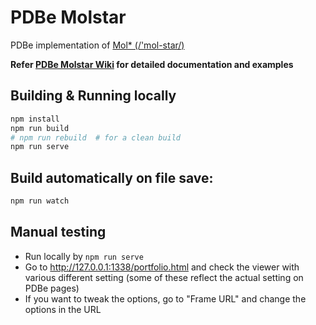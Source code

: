 # PDBe Molstar

PDBe implementation of [Mol\* (/'mol-star/)](https://github.com/molstar/lib/molstar)

**Refer [PDBe Molstar Wiki](https://github.com/PDBeurope/pdbe-molstar/lib/wiki) for detailed documentation and examples**

## Building & Running locally

```sh
npm install
npm run build
# npm run rebuild  # for a clean build
npm run serve
```

## Build automatically on file save:

```sh
npm run watch
```

## Manual testing

- Run locally by `npm run serve`
- Go to <http://127.0.0.1:1338/portfolio.html> and check the viewer with various different setting (some of these reflect the actual setting on PDBe pages)
- If you want to tweak the options, go to "Frame URL" and change the options in the URL
